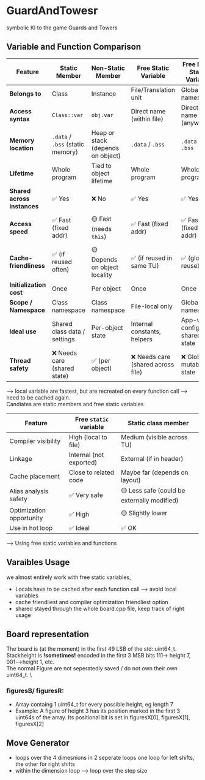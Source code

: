 # GuardAndTowesr
symbolic KI to the game Guards and Towers


## Variable and Function Comparison

| Feature                     | **Static Member**                | **Non-Static Member**             | **Free Static Variable**          | **Free Non-Static Variable**   | **Local (Stack) Variable**               |
| --------------------------- | -------------------------------- | --------------------------------- | --------------------------------- | ------------------------------ | ---------------------------------------- |
| **Belongs to**              | Class                            | Instance                          | File/Translation unit             | Global namespace               | Function                                 |
| **Access syntax**           | `Class::var`                     | `obj.var`                         | Direct name (within file)         | Direct name (anywhere)         | Direct name (in function)                |
| **Memory location**         | `.data` / `.bss` (static memory) | Heap or stack (depends on object) | `.data` / `.bss`                  | `.data` / `.bss`               | Stack frame                              |
| **Lifetime**                | Whole program                    | Tied to object lifetime           | Whole program                     | Whole program                  | Created & destroyed on each call         |
| **Shared across instances** | ✅ Yes                            | ❌ No                              | ✅ Yes                             | ✅ Yes                          | ❌ No                                     |
| **Access speed**            | ✅ Fast (fixed addr)              | 🟡 Fast (needs `this`)            | ✅ Fast (fixed addr)               | ✅ Fast (fixed addr)            | ✅✅ Very fast (can be register-optimized) |
| **Cache-friendliness**      | ✅ (if reused often)              | 🟡 Depends on object locality     | ✅ (if reused in same TU)          | ✅ (global reuse)               | 🟡 Depends — reloads every call          |
| **Initialization cost**     | Once                             | Per object                        | Once                              | Once                           | Every function call                      |
| **Scope / Namespace**       | Class namespace                  | Class namespace                   | File-local only                   | Global namespace               | Function scope                           |
| **Ideal use**               | Shared class data / settings     | Per-object state                  | Internal constants, helpers       | App-wide config / shared state | Temporary / local computation            |
| **Thread safety**           | ❌ Needs care (shared state)      | ✅ (per object)                    | ❌ Needs care (shared across file) | ❌ Global mutable state         | ✅ Safe unless using static local         |


--> local variable are fastest, but are recreated on every function call --> need to be cached again.\
Candiates are static members and free static variables

| Feature                  | Free `static` variable  | Static class member                         |
| ------------------------ | ----------------------- | ------------------------------------------- |
| Compiler visibility      | High (local to file)    | Medium (visible across TU)                  |
| Linkage                  | Internal (not exported) | External (if in header)                     |
| Cache placement          | Close to related code   | Maybe far (depends on layout)               |
| Alias analysis safety    | ✅ Very safe             | 🟡 Less safe (could be externally modified) |
| Optimization opportunity | ✅ High                  | 🟡 Slightly lower                           |
| Use in hot loop          | ✅ Ideal                 | ✅ OK                                        |

--> Using free static variables and functions 

## Varaibles Usage

we almost entirely work with free static variables, 
- Locals have to be cached after each function call --> avoid local variables
- cache friendliest and compiler optimization friendliest option
- shared stayed through the whole board.cpp file, keep track of right usage

## Board representation
 The board is (at the moment) in the first 49 LSB of the std::uint64_t. \
 Stackheight is **!sometimes!** encoded in the first 3 MSB bits 111-> height 7, 001-->height 1, etc. \
 The normal Figure are not seperatedly saved / do not own their own uint64_t. \
 ### figuresB/ figuresR:
 - Array containg 1 uint64_t for every possible height, eg length 7
 - Example: A figure of height 3 has its position marked in the first 3 uint64s of the array. Its positional bit is set in figuresX[0], figuresX[1], figuresX[2]

 ## Move Generator
 - loops over the 4 dimesnions in 2 seperate loops one loop for left shifts, the other for right shifts
 - within the dimension loop --> loop over the step size


